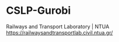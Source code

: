 # CSLP-Gurobi

Railways and Transport Laboratory | NTUA
https://railwaysandtransportlab.civil.ntua.gr/
